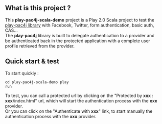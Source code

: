 <h2>What is this project ?</h2>

This <b>play-pac4j-scala-demo</b> project is a Play 2.0 Scala project to test the <a href="https://github.com/leleuj/play-pac4j">play-pac4j library</a> with Facebook, Twitter, form authentication, basic auth, CAS...<br />
The <b>play-pac4j</b> library is built to delegate authentication to a provider and be authenticated back in the protected application with a complete user profile retrieved from the provider.

<h2>Quick start & test</h2> 

To start quickly :<pre><code>cd play-pac4j-scala-demo
play run</code></pre>

To test, you can call a protected url by clicking on the "Protected by <b>xxx</b> : <b>xxx</b>/index.html" url, which will start the authentication process with the <b>xxx</b> provider.<br />
Or you can click on the "Authenticate with <b>xxx</b>" link, to start manually the authentication process with the <b>xxx</b> provider.

